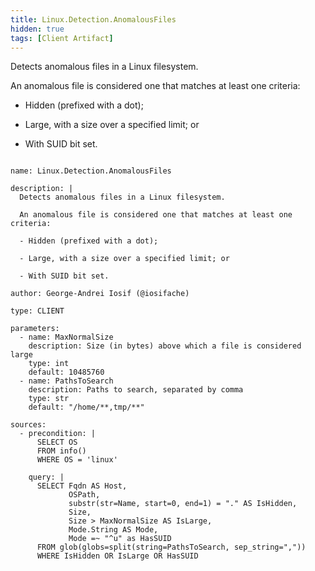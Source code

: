 ```yaml
---
title: Linux.Detection.AnomalousFiles
hidden: true
tags: [Client Artifact]
---
```


Detects anomalous files in a Linux filesystem.

An anomalous file is considered one that matches at least one criteria:

- Hidden (prefixed with a dot);

- Large, with a size over a specified limit; or

- With SUID bit set.


<pre><code class="language-yaml">
name: Linux.Detection.AnomalousFiles

description: |
  Detects anomalous files in a Linux filesystem.

  An anomalous file is considered one that matches at least one criteria:

  - Hidden (prefixed with a dot);

  - Large, with a size over a specified limit; or

  - With SUID bit set.

author: George-Andrei Iosif (@iosifache)

type: CLIENT

parameters:
  - name: MaxNormalSize
    description: Size (in bytes) above which a file is considered large
    type: int
    default: 10485760
  - name: PathsToSearch
    description: Paths to search, separated by comma
    type: str
    default: "/home/**,tmp/**"

sources:
  - precondition: |
      SELECT OS
      FROM info()
      WHERE OS = 'linux'

    query: |
      SELECT Fqdn AS Host,
             OSPath,
             substr(str=Name, start=0, end=1) = "." AS IsHidden,
             Size,
             Size > MaxNormalSize AS IsLarge,
             Mode.String AS Mode,
             Mode =~ "^u" as HasSUID
      FROM glob(globs=split(string=PathsToSearch, sep_string=","))
      WHERE IsHidden OR IsLarge OR HasSUID

</code></pre>

